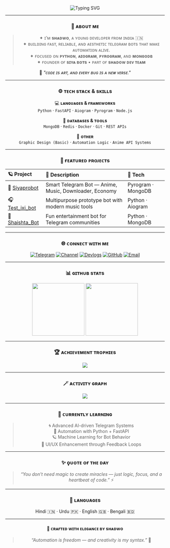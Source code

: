 <!-- 🌌 SHADWO | Futuristic GitHub Profile -->

<div align="center">

<!-- ✨ Typing Intro Animation -->
<img src="https://readme-typing-svg.demolab.com?font=Space+Mono&weight=600&size=22&pause=1200&color=38BDF8&center=true&vCenter=true&width=480&lines=Hey%2C+I'm+Shadwo+💠;Python+%26+Bot+Developer+🤖;Automation+is+my+Art+🎯;Let's+Build+Something+Awesome+⚡" alt="Typing SVG" />

---

### 🧩 ᴀʙᴏᴜᴛ ᴍᴇ
> ✦ ɪ’ᴍ **sʜᴀᴅᴡᴏ**, ᴀ ʏᴏᴜɴɢ ᴅᴇᴠᴇʟᴏᴘᴇʀ ғʀᴏᴍ ɪɴᴅɪᴀ 🇮🇳  
> ✦ ʙᴜɪʟᴅɪɴɢ ғᴀsᴛ, ʀᴇʟɪᴀʙʟᴇ, ᴀɴᴅ ᴀᴇsᴛʜᴇᴛɪᴄ ᴛᴇʟᴇɢʀᴀᴍ ʙᴏᴛs ᴛʜᴀᴛ ᴍᴀᴋᴇ ᴀᴜᴛᴏᴍᴀᴛɪᴏɴ ᴀʟɪᴠᴇ.  
> ✦ ғᴏᴄᴜsᴇᴅ ᴏɴ **ᴘʏᴛʜᴏɴ**, **ᴀɪᴏɢʀᴀᴍ**, **ᴘʏʀᴏɢʀᴀᴍ**, ᴀɴᴅ **ᴍᴏɴɢᴏᴅʙ**  
> ✦ ғᴏᴜɴᴅᴇʀ ᴏғ **sɪʏᴀ ʙᴏᴛs** • ᴘᴀʀᴛ ᴏғ **sʜᴀᴅᴏᴡ ᴅᴇᴠ ᴛᴇᴀᴍ**

🧠 *"ᴄᴏᴅᴇ ɪs ᴀʀᴛ, ᴀɴᴅ ᴇᴠᴇʀʏ ʙᴜɢ ɪs ᴀ ɴᴇᴡ ᴠᴇʀsᴇ."*

---

### ⚙️ ᴛᴇᴄʜ sᴛᴀᴄᴋ & sᴋɪʟʟs

💻 **ʟᴀɴɢᴜᴀɢᴇs & ғʀᴀᴍᴇᴡᴏʀᴋs**  
`Python` · `FastAPI` · `Aiogram` · `Pyrogram` · `Node.js`

🧩 **ᴅᴀᴛᴀʙᴀsᴇs & ᴛᴏᴏʟs**  
`MongoDB` · `Redis` · `Docker` · `Git` · `REST APIs`

🎨 **ᴏᴛʜᴇʀ**  
`Graphic Design (Basic)` · `Automation Logic` · `Anime API Systems`

---

### 🚀 ғᴇᴀᴛᴜʀᴇᴅ ᴘʀᴏᴊᴇᴄᴛs

| 🪐 Project | 💬 Description | 🧠 Tech |
|:--|:--|:--|
| 🤖 [Siyaprobot](https://t.me/Siyaprobot) | Smart Telegram Bot — Anime, Music, Downloader, Economy | Pyrogram · MongoDB |
| 🎧 [Test_ixi_bot](https://t.me/Test_ixi_bot) | Multipurpose prototype bot with modern music tools | Python · Aiogram |
| 💬 [Shaishta_Bot](https://t.me/shaishta_sexy_bot) | Fun entertainment bot for Telegram communities | Python · MongoDB |

---

### 🌐 ᴄᴏɴɴᴇᴄᴛ ᴡɪᴛʜ ᴍᴇ

[![Telegram](https://img.shields.io/badge/Telegram-@Siyaprobot-blue?logo=telegram&style=for-the-badge)](https://t.me/Siyaprobot)
[![Channel](https://img.shields.io/badge/Channel-Shadow%20Anime-8b5cf6?logo=telegram&style=for-the-badge)](https://t.me/ShadowAnime)
[![Devlogs](https://img.shields.io/badge/Devlogs-Siya%20Devlogs-22c55e?logo=notion&style=for-the-badge)](https://t.me/SiyaDevlogs)
[![GitHub](https://img.shields.io/badge/GitHub-@shadwo--rot-black?logo=github&style=for-the-badge)](https://github.com/shadwo-rot)
[![Email](https://img.shields.io/badge/Email-looktouhid%40gmail.com-red?logo=gmail&style=for-the-badge)](mailto:looktouhid@gmail.com)

---

### 📊 ɢɪᴛʜᴜʙ sᴛᴀᴛs

<p align="center">
  <img src="https://github-readme-stats.vercel.app/api?username=shadwo-rot&show_icons=true&theme=tokyonight&hide_border=true&bg_color=00000000" height="165">
  <img src="https://github-readme-stats.vercel.app/api/top-langs/?username=shadwo-rot&layout=compact&theme=tokyonight&hide_border=true&bg_color=00000000" height="165">
</p>

---

### 🏆 ᴀᴄʜɪᴇᴠᴇᴍᴇɴᴛ ᴛʀᴏᴘʜɪᴇs
<p align="center">
  <img src="https://github-profile-trophy.vercel.app/?username=shadwo-rot&theme=tokyonight&margin-w=10&no-frame=true" />
</p>

---

### 🪄 ᴀᴄᴛɪᴠɪᴛʏ ɢʀᴀᴘʜ
<p align="center">
  <img src="https://github-readme-activity-graph.vercel.app/graph?username=shadwo-rot&bg_color=00000000&color=38bdf8&line=22c55e&point=facc15&area=true&hide_border=true" />
</p>

---

### 🌱 ᴄᴜʀʀᴇɴᴛʟʏ ʟᴇᴀʀɴɪɴɢ
> 🌀 Advanced AI-driven Telegram Systems  
> 🧩 Automation with Python + FastAPI  
> 🪐 Machine Learning for Bot Behavior  
> 🧠 UI/UX Enhancement through Feedback Loops

---

### ✨ ϙᴜᴏᴛᴇ ᴏғ ᴛʜᴇ ᴅᴀʏ
> *“You don’t need magic to create miracles — just logic, focus, and a heartbeat of code.”* ⚡

---

### 💬 ʟᴀɴɢᴜᴀɢᴇs
Hindi 🇮🇳 · Urdu 🇵🇰 · English 🇬🇧 · Bengali 🇧🇩

---

#### 🌙 ᴄʀᴀғᴛᴇᴅ ᴡɪᴛʜ ᴇʟᴇɢᴀɴᴄᴇ ʙʏ **sʜᴀᴅᴡᴏ**
> *“Automation is freedom — and creativity is my syntax.”* 🩶

</div>
